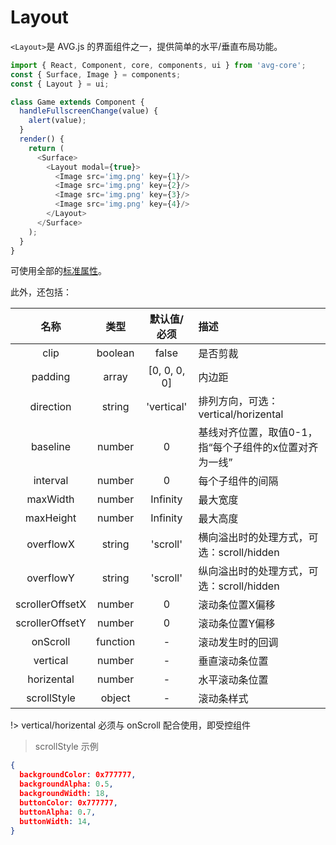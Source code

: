 # Layout

`<Layout>`是 AVG.js 的界面组件之一，提供简单的水平/垂直布局功能。

```javascript
import { React, Component, core, components, ui } from 'avg-core';
const { Surface, Image } = components;
const { Layout } = ui;

class Game extends Component {
  handleFullscreenChange(value) {
    alert(value);
  }
  render() {
    return (
      <Surface>
        <Layout modal={true}>
          <Image src='img.png' key={1}/>
          <Image src='img.png' key={2}/>
          <Image src='img.png' key={3}/>
          <Image src='img.png' key={4}/>
        </Layout>
      </Surface>
    );
  }
}
```

可使用全部的[标准属性](zh/components-props.md)。

此外，还包括：

| 名称 | 类型 | 默认值/必须 | 描述 |
| :--: | :--: | :--: | :-- |
| clip | boolean | false | 是否剪裁 |
| padding | array<number> | [0, 0, 0, 0] | 内边距 |
| direction | string | 'vertical' | 排列方向，可选：vertical/horizental |
| baseline | number | 0 | 基线对齐位置，取值0-1，指“每个子组件的x位置对齐为一线” |
| interval | number | 0 | 每个子组件的间隔 |
| maxWidth | number | Infinity | 最大宽度 |
| maxHeight | number | Infinity | 最大高度 |
| overflowX | string | 'scroll' | 横向溢出时的处理方式，可选：scroll/hidden |
| overflowY | string | 'scroll' | 纵向溢出时的处理方式，可选：scroll/hidden |
| scrollerOffsetX | number | 0 | 滚动条位置X偏移 |
| scrollerOffsetY | number | 0 | 滚动条位置Y偏移 |
| onScroll | function | - | 滚动发生时的回调 |
| vertical | number | - | 垂直滚动条位置 |
| horizental | number | - | 水平滚动条位置 |
| scrollStyle | object | - | 滚动条样式 |

!> vertical/horizental 必须与 onScroll 配合使用，即受控组件

> scrollStyle 示例
```json
{
  backgroundColor: 0x777777,
  backgroundAlpha: 0.5,
  backgroundWidth: 18,
  buttonColor: 0x777777,
  buttonAlpha: 0.7,
  buttonWidth: 14,
}
```
